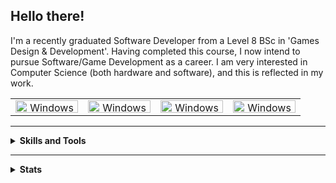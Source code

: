 <!DOCTYPE html,markdown>
<html lang="en">
    <script type="text/javascript" src="src/js/such_a_shame_there_is_no.js"></script>
    <link rel="stylesheet" type="text/css" href="src/css/style.css">
    <style>
        table {
            text-align: center;
            border-style: none;
        }
        .badge {
            width: 100px;
            height: 20px;
        }
    </style>
    <body>
        <h2>Hello there!</h2>
        <p>
            I'm a recently graduated Software Developer from a Level 8 BSc in 'Games Design & Development'.  
            Having completed this course, I now intend to pursue Software/Game Development as a career.  I am very
            interested in Computer Science (both hardware and software), and this is reflected in my work.  
        </p>    
        <table>
            <tr>
                <td><a href="https://github.com/Renegade-Master/"><img class="badge" src="https://img.shields.io/badge/-Github-000000?style=flat&logo=Github&logoColor=white" alt="Windows Logo"></a></td>
                <td><a href="https://www.linkedin.com/in/ciaran-bent/"><img class="badge" src="https://img.shields.io/badge/-LinkedIn-0077B5?style=flat&logo=Linkedin&logoColor=white" alt="Windows Logo"></a></td>
                <td><a href="mailto:ciaran.bent@protonmail.ch"><img class="badge" src="https://img.shields.io/badge/-ProtonMail-252831?style=flat&logo=Protonmail&logoColor=white" alt="Windows Logo"></a></td>
                <td><a href="https://twitter.com/RenegadeMMXV"><img class="badge" src="https://img.shields.io/badge/-Twitter-3E98EC?style=flat&logo=Twitter&logoColor=white" alt="Windows Logo"></a></td>
            </tr>
        </table>
        <hr>
        <p>
            <details>
                <summary>
                    <b>Skills and Tools</b>
                </summary>
                <h5>Operating Systems:</h5>
                <table>
                    <tr>
                        <td><img class="badge" src="https://img.shields.io/badge/-Windows-1e2229?style=plastic&logo=Windows" alt="Windows Logo"></td>
                        <td><img class="badge" src="https://img.shields.io/badge/-Linux-1e2229?style=plastic&logo=Linux" alt="Linux Logo"></td>
                        <td><img class="badge" src="https://img.shields.io/badge/-Mac_OS-1e2229?style=plastic&logo=Apple" alt="Apple Logo"></td>
                        <td><img class="badge" src="https://img.shields.io/badge/-Android-1e2229?style=plastic&logo=Android" alt="Android Logo"></td>
                    </tr>
                </table>
                <br>
                <h5>Programming Languages and Frameworks:</h5>
                <table>
                    <tr>
                        <td><b>Proficient</b></td>
                        <td><img class="badge" src="https://img.shields.io/badge/-Python-1e2229?style=plastic&logo=Python" alt="Python Logo"></td>
                        <td><img class="badge" src="https://img.shields.io/badge/-Java-1e2229?style=plastic&logo=Java" alt="Java Logo"></td>
                        <td><img class="badge" src="https://img.shields.io/badge/-Kotlin-1e2229?style=plastic&logo=Kotlin" alt="Kotlin Logo"></td>
                        <td><img class="badge" src="https://img.shields.io/badge/-CSharp-1e2229?style=plastic&logo=C-Sharp" alt="C# Logo"></td>
                        <td><img class="badge" src="https://img.shields.io/badge/-C++-00599C?style=plastic&logo=CPlusPlus" alt="C++ Logo"></td>
                        <td><img class="badge" src="https://img.shields.io/badge/-C-1e2229?style=plastic&logo=C" alt="C Logo"></td>
                        <td><img class="badge" src="https://img.shields.io/badge/-Git-1e2229?style=plastic&logo=Git" alt="Git Logo"></td>
                    </tr>
                    <tr>
                        <td><b>Familiar</b></td>
                        <td><img class="badge" src="https://img.shields.io/badge/-AWS-1e2229?style=plastic&logo=amazon-aws" alt="Amazon AWS Logo"></td>
                        <td><img class="badge" src="https://img.shields.io/badge/-JavaScript-1e2229?style=plastic&logo=JavaScript" alt="JavaScript Logo"></td>
                        <td><img class="badge" src="https://img.shields.io/badge/-TypeScript-1e2229?style=plastic&logo=TypeScript" alt="TypeScript Logo"></td>
                        <td><img class="badge" src="https://img.shields.io/badge/-React-1e2229?style=plastic&logo=React" alt="React Logo"></td>
                        <td><img class="badge" src="https://img.shields.io/badge/-SFML-1e2229?style=plastic&logo=SFML" alt="SFML Logo"><a href="https://www.sfml-dev.org/"></a></td>
                        <td><img class="badge" src="https://img.shields.io/badge/-HTML_5-1e2229?style=plastic&logo=HTML5" alt="HTML5 Logo"></td>
                        <td><img class="badge" src="https://img.shields.io/badge/-CSS_3-1e2229?style=plastic&logo=CSS3" alt="CSS3 Logo"></td>
                    </tr>
                    <tr>
                        <td><b>Worked With</b></td>
                        <td><img class="badge" src="https://img.shields.io/badge/-Motorola_68K-1e2229?style=plastic&logo=" alt="M68K Logo"></td>
                        <td><img class="badge" src="https://img.shields.io/badge/-SASS-1e2229?style=plastic&logo=SASS" alt="SASS Logo"></td>
                        <td></td>
                        <td></td>
                        <td></td>
                        <td></td>
                        <td></td>
                    </tr>
                </table>
                <br>
                <h5>IDEs</h5>
                <table>
                    <tr>
                        <td><img class="badge" src="https://img.shields.io/badge/-IntelliJ_IDEA-1e2229?style=plastic&logo=IntelliJ-IDEA" alt="IntelliJ IDEA Logo"></td>
                        <td><img class="badge" src="https://img.shields.io/badge/-Visual_Studio-1e2229?style=plastic&logo=Visual-Studio" alt="Visual Studio Logo"></td>
                        <td><img class="badge" src="https://img.shields.io/badge/-Visual_Studio_Code-1e2229?style=plastic&logo=Visual-Studio-Code" alt="Visual Studio Code Logo"></td>
                        <td><img class="badge" src="https://img.shields.io/badge/-VIM-1e2229?style=plastic&logo=VIM" alt="VIM"></td>
                        <td><img class="badge" src="https://img.shields.io/badge/-Unity-1e2229?style=plastic&logo=Unity" alt="Unity"></td>
                    </tr>
                </table>
            </details>
        </p>
        <hr>
        <p>
            <details>
                <summary>
                    <b>Stats</b>
                </summary>
                <table>
                    <tr>
                        <th>Personal Account</th><th>University Account</th>
                    </tr>
                    <tr>
                        <td>
                            <img src="https://github-readme-stats.vercel.app/api?username=Renegade-Master&show_icons=true&&theme=dark&hide_border=true" alt="">
                        </td>
                        <td>
                            <img src="https://github-readme-stats.vercel.app/api?username=LitThurles-K00221230&theme=prussian&show_icons=true&&theme=dark&hide_border=true" alt="">
                        </td>
                    </tr>
                    <tr>
                        <td>
                            <img src="https://github-readme-stats.vercel.app/api/top-langs/?username=Renegade-Master&theme=dark&hide_border=true&hide=rich text format" alt="">
                        </td>
                        <td>
                            <img src="https://github-readme-stats.vercel.app/api/top-langs/?username=LitThurles-K00221230&theme=prussian&hide_border=true&hide=rich text format" alt="">
                        </td>
                    </tr>
                </table>
            </details>
        </p>
    </body>
</html>

